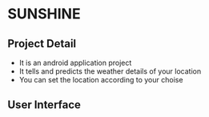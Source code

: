 # SUNSHINE

## Project Detail
* It is an android application project
* It tells and predicts the weather details of your location
* You can set the location according to your choise

## User Interface
